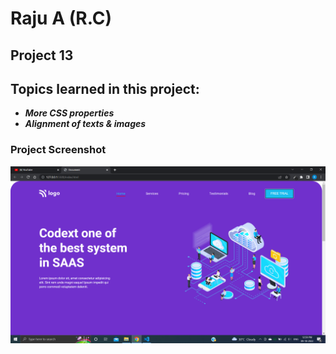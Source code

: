 # Raju A (R.C)

## Project 13

## Topics learned in this project:

- **_More CSS properties_**
- **_Alignment of texts & images_**

### Project Screenshot

![screenshot](/screenshot.png)
